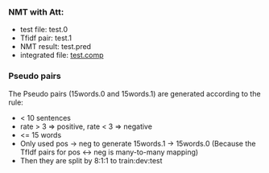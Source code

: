 ### NMT with Att:
* test file: test.0
* Tfidf pair: test.1
* NMT result: test.pred
* integrated file: [test.comp](test.comp)

### Pseudo pairs
The Pseudo pairs (15words.0 and 15words.1) are generated according to the rule:
* < 10 sentences
* rate > 3 => positive, rate < 3 => negative
* <= 15 words
* Only used pos -> neg to generate 15words.1 -> 15words.0 (Because the TfIdf pairs for pos <-> neg is many-to-many mapping)
* Then they are split by 8:1:1 to train:dev:test



